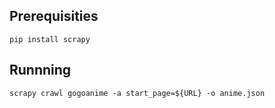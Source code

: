 ## Prerequisities

`pip install scrapy`

## Runnning

`scrapy crawl gogoanime -a start_page=${URL} -o anime.json`

